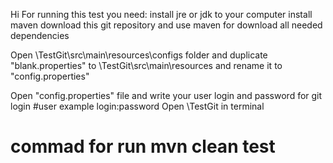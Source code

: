 Hi
For running this test you need:
install jre or jdk to your computer
install maven
download this git repository
and use maven for download all needed dependencies

Open \TestGit\src\main\resources\configs folder and duplicate "blank.properties"
to \TestGit\src\main\resources  and rename it to "config.properties"

Open "config.properties" file and write your user login and password for git login
#user example  login:password
Open \TestGit in terminal 

# **commad for run mvn clean test**

